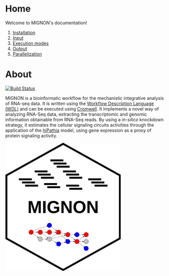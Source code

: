 # Home

Welcome to MIGNON's documentation!

1. [Installation](installation.md)
2. [Input](input.md)
3. [Execution modes](execution_modes.md)
4. [Output](output.md)
5. [Parallelization](parallelization.md)

# About
[![Build Status](https://travis-ci.com/martingarridorc/MIGNON.svg?branch=master)](https://travis-ci.com/martingarridorc/MIGNON)

MIGNON is a bioinformatic workflow for the mechanistic integrative analysis of RNA-seq data. It is written using the [Workflow Description Language (WDL)](https://github.com/openwdl/wdl) and can be executed using [Cromwell](https://github.com/broadinstitute/cromwell). It implements a novel way of analyzing RNA-Seq data, extracting the transcriptomic and genomic information obtainable from RNA-Seq reads. By using a *in-silico* knockdown strategy, it estimates the cellular signaling circuits activities through the application of the [hiPathia](http://hipathia.babelomics.org/) model, using gene expression as a proxy of protein signaling activity.

![mignon](pics/icon.png)